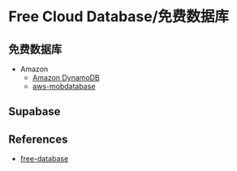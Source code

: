 # Free Cloud Database/免费数据库

## 免费数据库

- Amazon
    - [Amazon DynamoDB](https://aws.amazon.com/dynamodb/)
    - [aws-mobdatabase](https://aws.amazon.com/cn/campaigns/aws-mobdatabase/)


## Supabase

## References
- [free-database](https://gist.github.com/imba-tjd/d73258f0817255dbe77d64d40d985e76)
